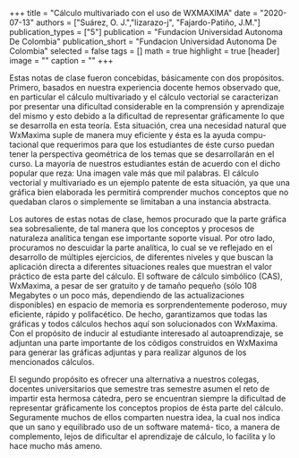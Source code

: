 +++
title = "Cálculo multivariado con el uso de WXMAXIMA"
date = "2020-07-13"
authors = ["Suárez, O. J.","lizarazo-j", "Fajardo-Patiño, J.M."]
publication_types = ["5"]
publication = "Fundacion Universidad Autonoma De Colombia"
publication_short = "Fundacion Universidad Autonoma De Colombia"
selected = false
tags = []
math = true
highlight = true
[header]
image = ""
caption = ""
+++

Estas notas de clase fueron concebidas, básicamente con dos propósitos. Primero, basados en nuestra experiencia docente hemos observado que, en particular el cálculo multivariado y el cálculo vectorial se caracterizan por presentar una dificultad considerable en la comprensión y aprendizaje del mismo y esto debido a la dificultad de representar gráficamente lo que se desarrolla en esta teoría. Esta situación, crea una necesidad natural que WxMaxima suple de manera muy eficiente y ésta es la ayuda compu- tacional que requerimos para que los estudiantes de éste curso puedan tener la perspectiva geométrica de los temas que se desarrollarán en el curso. La mayoría de nuestros estudiantes están de acuerdo con el dicho popular que reza: Una imagen vale más que mil palabras. El cálculo vectorial y multivariado es un ejemplo patente de esta situación, ya que una gráfica bien elaborada les permitirá comprender muchos conceptos que no quedaban claros o simplemente se limitaban a una instancia abstracta. 

Los autores de estas notas de clase, hemos procurado que la parte gráfica sea sobresaliente, de tal manera que los conceptos y procesos de naturaleza analítica tengan ese importante soporte visual. Por otro lado, procuramos no descuidar la parte analítica, lo cual se ve reflejado en el desarrollo de múltiples ejercicios, de diferentes niveles y que buscan la aplicación directa a diferentes situaciones reales que muestran el valor práctico de esta parte del cálculo. El software de cálculo simbólico (CAS), WxMaxima, a pesar de ser gratuito y de tamaño pequeño (sólo 108 Megabytes o un poco más, dependiendo de las actualizaciones disponibles) en espacio de memoria es sorprendentemente poderoso, muy eficiente, rápido y polifacético. De hecho, garantizamos que todas las gráficas y todos cálculos hechos aquí son solucionados con WxMaxima. Con el propósito de inducir al estudiante interesado al autoaprendizaje, se adjuntan una parte importante de los códigos construidos en WxMaxima para generar las gráficas adjuntas y para realizar algunos de los mencionados cálculos.

El segundo propósito es ofrecer una alternativa a nuestros colegas, docentes universitarios que semestre tras semestre asumen el reto de impartir esta hermosa cátedra, pero se encuentran siempre la dificultad de representar gráficamente los conceptos propios de ésta parte del cálculo. Seguramente muchos de ellos comparten nuestra idea, la cual nos indica que un sano y equilibrado uso de un software matemá- tico, a manera de complemento, lejos de dificultar el aprendizaje de cálculo, lo facilita y lo hace mucho más ameno.
